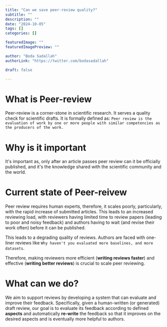 ```yaml
--- 
title: "Can we save peer-review quality?"
subtitle: ""
description: ""
date: "2024-10-05"
tags: []
categories: []

featuredImage: ""
featuredImagePreview: ""

author: "Boda Sadallah"
authorLink: "https://twitter.com/bodasadallah"

draft: false

---
```


# What is Peer-review

Peer-review is a corner-stone in scientific research. It serves a quality check for scientific drafts. It is formally defined as: `Peer review is the evaluation of work by one or more people with similar competencies as the producers of the work.`

# Why is it important

It's important as, only after an article passes peer review can it be officially published, and it's the knowledge shared with the scientific community and the world.

# Current state of Peer-reivew

Peer review requires human experts, therefore, it scales poorly, particularly, with the rapid increase of submitted articles. This leads to an increased reviewing load, with reviewers having limited time to review papers (leading to poor and noisy feedback) and authors having to wait (and revise their work often) before it can be published.

This leads to a degrading quality of reviews. Authors are faced with one-liner reviews like `Why haven't you evaluated more baselines, and more datasets`.

Therefore, making reviewers more efficient (**writing reviews faster**) and effective (**writing better reviews**) is crucial to scale peer reviewing.

# What can we do?

We aim to support reviews by developing a system that can evaluate and improve their feedback. Specifically, given a human-written (or generated) draft review, our goal is to evaluate its feedback according to defined **aspects** and automatically **re-write** the feedback so that it improves on the desired aspects and is eventually more helpful to authors.